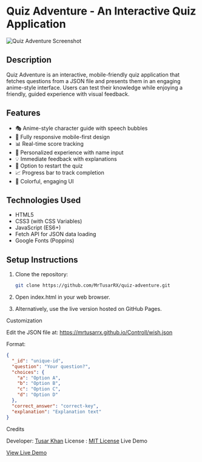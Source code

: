 # Quiz Adventure - An Interactive Quiz Application

![Quiz Adventure Screenshot](https://banglarbhumi.gov.in/BanglarBhumi/images/Bhumi2.gif)

## Description

Quiz Adventure is an interactive, mobile-friendly quiz application that fetches questions from a JSON file and presents them in an engaging anime-style interface. Users can test their knowledge while enjoying a friendly, guided experience with visual feedback.

## Features

- 🎭 Anime-style character guide with speech bubbles  
- 📱 Fully responsive mobile-first design  
- 📊 Real-time score tracking  
- 📝 Personalized experience with name input  
- 💡 Immediate feedback with explanations  
- 🔄 Option to restart the quiz  
- 📈 Progress bar to track completion  
- 🌈 Colorful, engaging UI  

## Technologies Used

- HTML5  
- CSS3 (with CSS Variables)  
- JavaScript (ES6+)  
- Fetch API for JSON data loading  
- Google Fonts (Poppins)  

## Setup Instructions

1. Clone the repository:
   ```bash
   git clone https://github.com/MrTusarRX/quiz-adventure.git
   ```
   
1. Open index.html in your web browser.
2. Alternatively, use the live version hosted on GitHub Pages.

Customization

Edit the JSON file at:
https://mrtusarrx.github.io/Controll/wish.json

Format:
```JSON
{
  "_id": "unique-id",
  "question": "Your question?",
  "choices": {
    "a": "Option A",
    "b": "Option B",
    "c": "Option C",
    "d": "Option D"
  },
  "correct_answer": "correct-key",
  "explanation": "Explanation text"
}
```

Credits

Developer: [Tusar Khan](https://github.com/MrTusarRX)
License : [MIT License](https://github.com/MrTusarRX/Advance-NeetQuiz?tab=MIT-1-ov-file)
Live Demo

[View Live Demo](https://mrtusarrx.github.io/Advance-NeetQuiz/)
